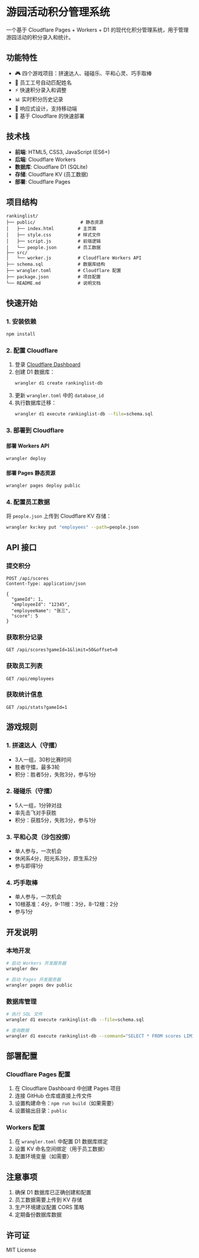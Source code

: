 # 游园活动积分管理系统

一个基于 Cloudflare Pages + Workers + D1 的现代化积分管理系统，用于管理游园活动的积分录入和统计。

## 功能特性

- 🎮 四个游戏项目：拼速达人、碰碰乐、平和心灵、巧手取棒
- 👥 员工工号自动匹配姓名
- ⚡ 快速积分录入和调整
- 📊 实时积分历史记录
- 📱 响应式设计，支持移动端
- 🚀 基于 Cloudflare 的快速部署

## 技术栈

- **前端**: HTML5, CSS3, JavaScript (ES6+)
- **后端**: Cloudflare Workers
- **数据库**: Cloudflare D1 (SQLite)
- **存储**: Cloudflare KV (员工数据)
- **部署**: Cloudflare Pages

## 项目结构

```
rankinglist/
├── public/                 # 静态资源
│   ├── index.html         # 主页面
│   ├── style.css          # 样式文件
│   ├── script.js          # 前端逻辑
│   └── people.json        # 员工数据
├── src/
│   └── worker.js          # Cloudflare Workers API
├── schema.sql             # 数据库结构
├── wrangler.toml          # Cloudflare 配置
├── package.json           # 项目配置
└── README.md              # 说明文档
```

## 快速开始

### 1. 安装依赖

```bash
npm install
```

### 2. 配置 Cloudflare

1. 登录 [Cloudflare Dashboard](https://dash.cloudflare.com/)
2. 创建 D1 数据库：
   ```bash
   wrangler d1 create rankinglist-db
   ```
3. 更新 `wrangler.toml` 中的 `database_id`
4. 执行数据库迁移：
   ```bash
   wrangler d1 execute rankinglist-db --file=schema.sql
   ```

### 3. 部署到 Cloudflare

#### 部署 Workers API
```bash
wrangler deploy
```

#### 部署 Pages 静态资源
```bash
wrangler pages deploy public
```

### 4. 配置员工数据

将 `people.json` 上传到 Cloudflare KV 存储：

```bash
wrangler kv:key put "employees" --path=people.json
```

## API 接口

### 提交积分
```
POST /api/scores
Content-Type: application/json

{
  "gameId": 1,
  "employeeId": "12345",
  "employeeName": "张三",
  "score": 5
}
```

### 获取积分记录
```
GET /api/scores?gameId=1&limit=50&offset=0
```

### 获取员工列表
```
GET /api/employees
```

### 获取统计信息
```
GET /api/stats?gameId=1
```

## 游戏规则

### 1. 拼速达人（守擂）
- 3人一组，30秒比赛时间
- 胜者守擂，最多3轮
- 积分：胜者5分，失败3分，参与1分

### 2. 碰碰乐（守擂）
- 5人一组，1分钟对战
- 率先击飞对手获胜
- 积分：获胜5分，失败3分，参与1分

### 3. 平和心灵（沙包投掷）
- 单人参与，一次机会
- 休闲系4分，阳光系3分，原生系2分
- 参与即得1分

### 4. 巧手取棒
- 单人参与，一次机会
- 10根基准：4分，9-11根：3分，8-12根：2分
- 参与1分

## 开发说明

### 本地开发

```bash
# 启动 Workers 开发服务器
wrangler dev

# 启动 Pages 开发服务器
wrangler pages dev public
```

### 数据库管理

```bash
# 执行 SQL 文件
wrangler d1 execute rankinglist-db --file=schema.sql

# 查询数据
wrangler d1 execute rankinglist-db --command="SELECT * FROM scores LIMIT 10"
```

## 部署配置

### Cloudflare Pages 配置

1. 在 Cloudflare Dashboard 中创建 Pages 项目
2. 连接 GitHub 仓库或直接上传文件
3. 设置构建命令：`npm run build`（如果需要）
4. 设置输出目录：`public`

### Workers 配置

1. 在 `wrangler.toml` 中配置 D1 数据库绑定
2. 设置 KV 命名空间绑定（用于员工数据）
3. 配置环境变量（如需要）

## 注意事项

1. 确保 D1 数据库已正确创建和配置
2. 员工数据需要上传到 KV 存储
3. 生产环境建议配置 CORS 策略
4. 定期备份数据库数据

## 许可证

MIT License
